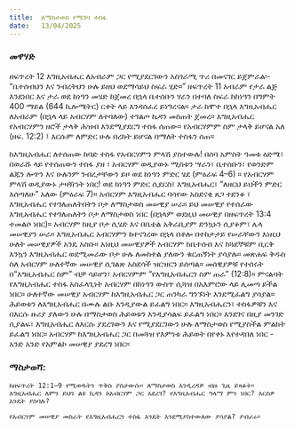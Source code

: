 ```yaml
---
title:  ለማስታወስ የሚገባ ተስፋ
date:   13/04/2025
---
```


### መዋሃድ

ዘፍጥረት 12 እግዚአብሔር ለአብራም ጋር የሚያደርገውን አስገራሚ ጥሪ በመናገር ይጀምራል፡- “ቤተሰብህን እና ንብረትህን ሁሉ ይዘህ ወደማሳይህ ስፍራ ሂድ።” ዘፍጥረት 11 አብራም የታራ ልጅ እንደነበር እና ታራ ወደ ከነዓን መሄድ ከጀመረ በኋላ ቤተሰቡን ሃራን በተባለ ስፍራ ከከነዓን በግምት 400 ማይል (644 ኪሎሜትር) ርቀት ላይ እንዳሰፈረ ይነግረናል። ታራ ከሞተ በኋላ እግዚአብሔር ለአብራም (በኋላ ላይ አብርሃም ለተባለው) ተገልጦ ኪዳን መስጠት ጀመረ። እግዚአብሔር የአብርሃምን ዘሮች ታላቅ ሕዝብ እንደሚያደርግ ተስፋ ሰጠው። የአብርሃምም ስም ታላቅ ይሆናል አለ (ዘፍ. 12:2) ፤ እርሱም ለምድር ሁሉ በረከት ይሆናል በማለት ተስፋን ሰጠ።

ከእግዚአብሔር ለተሰጠው ከባድ ተስፋ የአብርሃምን ምላሽ ያስተውሉ! በሰባ አምስት ዓመቱ ዕድሜ፣ በወራሹ ላይ የተሰጠውን ተስፋ ያዘ ፣ አብርሃም ወዲያውኑ ሚስቱን ሣራን፣ ቤተሰቡን፣ የወንድም ልጁን ሎጥን እና ሁሉንም ንብረታቸውን ይዞ ወደ ከነዓን ምድር ሄደ (ምዕራፍ 4–6) ። የአብርሃም ምላሽ ወዲያውኑ ታዛዥነት ነበር! ወደ ከነዓን ምድር ሲደርስ፣ እግዚአብሔር፣ “ለዘርህ ይህችን ምድር እሰጣለሁ” አለው (ምዕራፍ 7)። አብርሃም እግዚአብሔር ባሳየው አስደናቂ ጸጋ ተደንቆ ፣ እግዚአብሔር የተገለጠለትበትን ቦታ ለማስታወስ መሠዊያ ሠራ። ይህ መሠዊያ የተሰራው እግዚአብሔር የተገለጠለትን ቦታ ለማስታወስ ነበር (በኋላም ወደዚህ መሠዊያ በዘፍጥረት 13:4 ተመልሶ ነበር)። አብርሃም ከዚያ ቦታ ሲሄድ እና በቤቴል አቅራቢያም ድንኳኑን ሲያቆም፣ ሌላ መሠዊያን ሠራ። እግዚአብሔር አብርሃምን ከተናገረው በኋላ በቶሎ በተከታታይ የሠራቸውን እነዚህ ሁለት መሠዊያዎች አንዴ አስቡ። እነዚህ መሠዊያዎች አብርሃም ከቤተሰብ እና ከጓደኞቹም ቢርቅ እንኳን እግዚአብሔር ወደሚመራው ቦታ ሁሉ ለመከተል ያለውን ቁርጠኝነት ያሳያሉ። መጽሐፍ ቅዱስ ስለ አብርሃም ሁለተኛው መሠዊያ ሲገልጽ አስደሳች ዝርዝርን ይሰጣል። መሰዊያዎቹ የተሰሩት በ“እግዚአብሔር ስም” ብቻ ሳይሆን፣ አብርሃምም “የእግዚአብሔርን ስም ጠራ” (12:8)።
ምናልባት የእግዚአብሔር ተስፋ አስፈላጊነት አብርሃም በከነዓን ውስጥ ሲጓዝ በአእምሮው ላይ ሊመጣ ይችል ነበር። ሁለተኛው መሠዊያ አብርሃም ከእግዚአብሔር ጋር ጠንካራ ግንኙነት እንደሚፈልግ ያሳያል። ሕይወቱን ለእግዚአብሔር በሙሉ ልቡ እንዲያውል ይፈልግ ነበር። እግዚአብሔርን፣ ተስፋዎቹን እና በእርሱ ዙሪያ ያለውን ሁሉ በማስታወስ ሕይወቱን እንዲያሳልፍ ይፈልግ ነበር። እንደገና በዚያ መንገድ ሲያልፍ፣ እግዚአብሔር ለእርሱ ያደረገውን እና የሚያደርገውን ሁሉ ለማስታወስ የሚያስችል ምልክት ይፈልግ ነበር። አብርሃም ከእግዚአብሔር ጋር በመጓዝ የእምነቱ ሕይወት በየቀኑ እየተዳበለ ነበር - አንድ አንድ የአምልኮ መሠዊያ ያደረግ ነበር።

 
### ማስታወሻ: 
 
`ከዘፍጥረት 12:1–9 የሚወዱትን ጥቅስ ያስታውሱ። ለማስታወስ እንዲረዳዎ ብዙ ጊዜ ይጻፉት።
`
`እግዚአብሔር ለምን ይህን ልዩ ኪዳን ከአብርሃም ጋር አደረገ? የእግዚአብሔር ዓላማ ምን ነበር?
እርስዎ እንዴት ያስባሉ?`

`የአብርሃም መሠዊያ መስራት የእግዚአብሔርን ተስፋ እንዴት እንደሚያስተውለው ያሳያል? ያብራሩ።
` 

